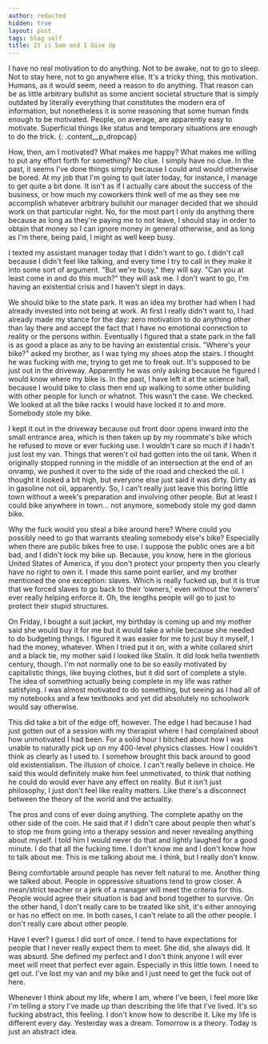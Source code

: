 ```yaml
---
author: redacted
hidden: true
layout: post
tags: blog self
title: It is 5am and I Give Up
---
```


I have no real motivation to do anything. Not to be awake, not to go to sleep.
Not to stay here, not to go anywhere else. It's a tricky thing, this motivation.
Humans, as it would seem, need a reason to do anything. That reason can be as
little arbitrary bullshit as some ancient societal structure that is simply
outdated by literally everything that constitutes the modern era of information,
but nonetheless it is some reasoning that some human finds enough to be
motivated. People, on average, are apparently easy to motivate. Superficial
things like status and temporary situations are enough to do the trick.
{: .content__p_dropcap}

How, then, am I motivated? What makes me happy? What makes me willing to put any
effort forth for something? No clue. I simply have no clue. In the past, it
seems I've done things simply because I could and would otherwise be bored. At
my job that I'm going to quit later today, for instance, I manage to get quite a
bit done. It isn't as if I actually care about the success of the business, or
how much my coworkers think well of me as they see me accomplish whatever
arbitrary bullshit our manager decided that we should work on that particular
night. No, for the most part I only do anything there because as long as they're
paying me to not leave, I should stay in order to obtain that money so I can
ignore money in general otherwise, and as long as I'm there, being paid, I might
as well keep busy.

I texted my assistant manager today that I didn't want to go. I didn't call
because I didn't feel like talking, and every time I try to call in they make it
into some sort of argument. "But we're busy," they will say. "Can you at least
come in and do this much?" they will ask me. I don't want to go, I'm having an
existential crisis and I haven't slept in days.

We should bike to the state park. It was an idea my brother had when I had
already invested into not being at work. At first I really didn't want to, I had
already made my stance for the day: zero motivation to do anything other than
lay there and accept the fact that I have no emotional connection to reality or
the persons within. Eventually I figured that a state park in the fall is as
good a place as any to be having an existential crisis. "Where's your bike?"
asked my brother, as I was tying my shoes atop the stairs. I thought he was
fucking with me, trying to get me to freak out. It's supposed to be just out in
the driveway. Apparently he was only asking because he figured I would know
where my bike is. In the past, I have left it at the science hall, because I
would bike to class then end up walking to some other building with other people
for lunch or whatnot. This wasn't the case. We checked. We looked at all the
bike racks I would have locked it to and more. Somebody stole my bike.

I kept it out in the driveway because out front door opens inward into the small
entrance area, which is then taken up by my roommate's bike which he refused to
move or ever fucking use. I wouldn't care so much if I hadn't just lost my van.
Things that weren't oil had gotten into the oil tank. When it originally stopped
running in the middle of an intersection at the end of an onramp, we pushed it
over to the side of the road and checked the oil. I thought it looked a bit
high, but everyone else just said it was dirty. Dirty as in gasoline not oil,
apparently. So, I can't really just leave this boring little town without a
week's preparation and involving other people. But at least I could bike
anywhere in town… not anymore, somebody stole my god damn bike.

Why the fuck would you steal a bike around here? Where could you possibly need
to go that warrants stealing somebody else's bike? Especially when there are
public bikes free to use. I suppose the public ones are a bit bad, and I didn't
lock my bike up. Because, you know, here in the glorious United States of
America, if you don't protect your property then you clearly have no right to
own it. I made this same point earlier, and my brother mentioned the one
exception: slaves. Which is really fucked up, but it is true that we forced
slaves to go back to their ‘owners,' even without the ‘owners' ever really
helping enforce it. Oh, the lengths people will go to just to protect their
stupid structures.

On Friday, I bought a suit jacket, my birthday is coming up and my mother said
she would buy it for me but it would take a while because she needed to do
budgeting things. I figured it was easier for me to just buy it myself, I had
the money, whatever. When I tried put it on, with a white collared shirt and a
black tie, my mother said I looked like Stalin. It did look hella twentieth
century, though. I'm not normally one to be so easily motivated by capitalistic
things, like buying clothes, but it did sort of complete a style. The idea of
something actually being complete in my life was rather satisfying. I was
almost motivated to do something, but seeing as I had all of my notebooks and a
few textbooks and yet did absolutely no schoolwork would say otherwise.

This did take a bit of the edge off, however. The edge I had because I had just
gotten out of a session with my therapist where I had complained about how
unmotivated I had been. For a solid hour I bitched about how I was unable to
naturally pick up on my 400-level physics classes. How I couldn't think as
clearly as I used to. I somehow brought this back around to good old
existentialism. The illusion of choice. I can't really believe in choice. He
said this would definitely make him feel unmotivated, to think that nothing he
could do would ever have any effect on reality. But it isn't just philosophy, I
just don't feel like reality matters. Like there's a disconnect between the
theory of the world and the actuality.

The pros and cons of ever doing anything. The complete apathy on the other side
of the coin. He said that if I didn't care about people then what's to stop me
from going into a therapy session and never revealing anything about myself. I
told him I would never do that and lightly laughed for a good minute. I do that
all the fucking time. I don't know me and I don't know how to talk about me.
This is me talking about me. I think, but I really don't know.

Being comfortable around people has never felt natural to me. Another thing we
talked about. People in oppressive situations tend to grow closer. A mean/strict
teacher or a jerk of a manager will meet the criteria for this. People would
agree their situation is bad and bond together to survive. On the other hand, I
don't really care to be treated like shit, it's either annoying or has no effect
on me. In both cases, I can't relate to all the other people. I don't really
care about other people.

Have I ever? I guess I did sort of once. I tend to have expectations for people
that I never really expect them to meet. She did, she always did. It was absurd.
She defined my perfect and I don't think anyone I will ever meet will meet that
perfect ever again. Especially in this little town. I need to get out. I've lost
my van and my bike and I just need to get the fuck out of here.

Whenever I think about my life, where I am, where I've been, I feel more like
I'm telling a story I've made up than describing the life that I've lived. It's
so fucking abstract, this feeling. I don't know how to describe it. Like my life
is different every day. Yesterday was a dream. Tomorrow is a theory. Today is
just an abstract idea.

